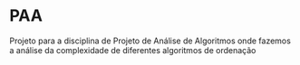 # PAA
Projeto para a disciplina de Projeto de Análise de Algoritmos onde fazemos a análise da complexidade de diferentes algoritmos de ordenação
